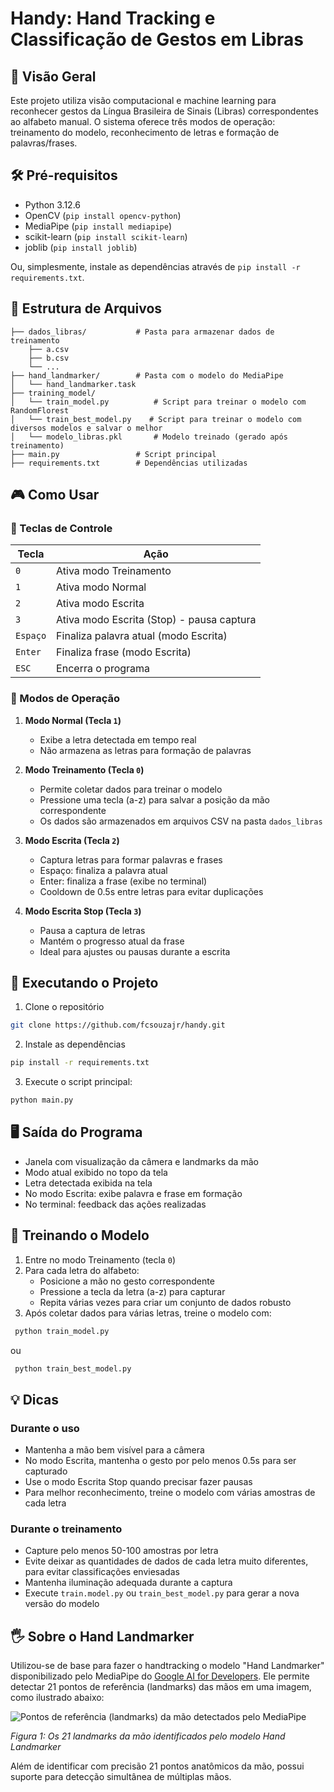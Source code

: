 # Handy: Hand Tracking e Classificação de Gestos em Libras

## 📌 Visão Geral


Este projeto utiliza visão computacional e machine learning para reconhecer gestos da Língua Brasileira de Sinais (Libras) correspondentes ao alfabeto manual. O sistema oferece três modos de operação: treinamento do modelo, reconhecimento de letras e formação de palavras/frases.

## 🛠️ Pré-requisitos

- Python 3.12.6
- OpenCV (`pip install opencv-python`)
- MediaPipe (`pip install mediapipe`)
- scikit-learn (`pip install scikit-learn`)
- joblib (`pip install joblib`)

Ou, simplesmente, instale as dependências através de `pip install -r requirements.txt`.

## 📂 Estrutura de Arquivos

```
├── dados_libras/           # Pasta para armazenar dados de treinamento
    ├── a.csv
    ├── b.csv
    └── ...
├── hand_landmarker/        # Pasta com o modelo do MediaPipe
│   └── hand_landmarker.task
├── training_model/
│   └── train_model.py          # Script para treinar o modelo com RandomFlorest
│   └── train_best_model.py    # Script para treinar o modelo com diversos modelos e salvar o melhor
│   └── modelo_libras.pkl       # Modelo treinado (gerado após treinamento)
├── main.py                 # Script principal
├── requirements.txt        # Dependências utilizadas
```

## 🎮 Como Usar

### 🔑 Teclas de Controle

| Tecla | Ação |
|-------|------|
| `0` | Ativa modo Treinamento |
| `1` | Ativa modo Normal |
| `2` | Ativa modo Escrita |
| `3` | Ativa modo Escrita (Stop) - pausa captura |
| `Espaço` | Finaliza palavra atual (modo Escrita) |
| `Enter` | Finaliza frase (modo Escrita) |
| `ESC` | Encerra o programa |

### 🧠 Modos de Operação

1. **Modo Normal (Tecla `1`)**
   - Exibe a letra detectada em tempo real
   - Não armazena as letras para formação de palavras

2. **Modo Treinamento (Tecla `0`)**
   - Permite coletar dados para treinar o modelo
   - Pressione uma tecla (a-z) para salvar a posição da mão correspondente
   - Os dados são armazenados em arquivos CSV na pasta `dados_libras`

3. **Modo Escrita (Tecla `2`)**
   - Captura letras para formar palavras e frases
   - Espaço: finaliza a palavra atual
   - Enter: finaliza a frase (exibe no terminal)
   - Cooldown de 0.5s entre letras para evitar duplicações

4. **Modo Escrita Stop (Tecla `3`)**
   - Pausa a captura de letras
   - Mantém o progresso atual da frase
   - Ideal para ajustes ou pausas durante a escrita

## 🚀 Executando o Projeto

1. Clone o repositório
```bash
git clone https://github.com/fcsouzajr/handy.git
```
2. Instale as dependências
```bash
pip install -r requirements.txt
```
3. Execute o script principal:

```bash
python main.py
```

## 🖥️ Saída do Programa

- Janela com visualização da câmera e landmarks da mão
- Modo atual exibido no topo da tela
- Letra detectada exibida na tela
- No modo Escrita: exibe palavra e frase em formação
- No terminal: feedback das ações realizadas

## 🤖 Treinando o Modelo

1. Entre no modo Treinamento (tecla `0`)
2. Para cada letra do alfabeto:
   - Posicione a mão no gesto correspondente
   - Pressione a tecla da letra (a-z) para capturar
   - Repita várias vezes para criar um conjunto de dados robusto
3. Após coletar dados para várias letras, treine o modelo com:
```python
 python train_model.py
```
ou
```python
 python train_best_model.py
```

## 💡 Dicas

### Durante o uso
- Mantenha a mão bem visível para a câmera
- No modo Escrita, mantenha o gesto por pelo menos 0.5s para ser capturado
- Use o modo Escrita Stop quando precisar fazer pausas
- Para melhor reconhecimento, treine o modelo com várias amostras de cada letra

### Durante o treinamento
- Capture pelo menos 50-100 amostras por letra
- Evite deixar as quantidades de dados de cada letra muito diferentes, para evitar classificações enviesadas
- Mantenha iluminação adequada durante a captura
- Execute `train.model.py` ou `train_best_model.py` para gerar a nova versão do modelo

## 🖐️ Sobre o Hand Landmarker
Utilizou-se de base para fazer o handtracking o modelo "Hand Landmarker" disponibilizado pelo MediaPipe do [Google AI for Developers](https://ai.google.dev/edge/mediapipe/solutions/vision/hand_landmarker?hl=pt-br). Ele permite detectar 21 pontos de referência (landmarks) das mãos em uma imagem, como ilustrado abaixo: 

![Pontos de referência (landmarks) da mão detectados pelo MediaPipe](https://ai.google.dev/static/edge/mediapipe/images/solutions/hand-landmarks.png)

*Figura 1: Os 21 landmarks da mão identificados pelo modelo Hand Landmarker*

Além de identificar com precisão 21 pontos anatômicos da mão, possui suporte para detecção simultânea de múltiplas mãos.
